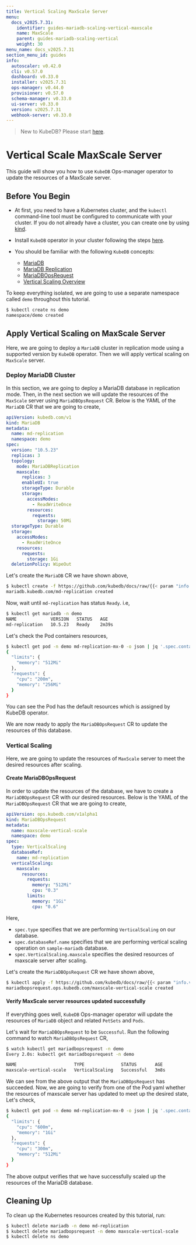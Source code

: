 ```yaml
---
title: Vertical Scaling MaxScale Server
menu:
  docs_v2025.7.31:
    identifier: guides-mariadb-scaling-vertical-maxscale
    name: MaxScale
    parent: guides-mariadb-scaling-vertical
    weight: 30
menu_name: docs_v2025.7.31
section_menu_id: guides
info:
  autoscaler: v0.42.0
  cli: v0.57.0
  dashboard: v0.33.0
  installer: v2025.7.31
  ops-manager: v0.44.0
  provisioner: v0.57.0
  schema-manager: v0.33.0
  ui-server: v0.33.0
  version: v2025.7.31
  webhook-server: v0.33.0
---
```


> New to KubeDB? Please start [here](/docs/v2025.7.31/README).

# Vertical Scale MaxScale Server

This guide will show you how to use `KubeDB` Ops-manager operator to update the resources of a MaxScale server.

## Before You Begin

- At first, you need to have a Kubernetes cluster, and the `kubectl` command-line tool must be configured to communicate with your cluster. If you do not already have a cluster, you can create one by using [kind](https://kind.sigs.k8s.io/docs/user/quick-start/).

- Install `KubeDB` operator in your cluster following the steps [here](/docs/v2025.7.31/setup/README).

- You should be familiar with the following `KubeDB` concepts:
    - [MariaDB](/docs/v2025.7.31/guides/mariadb/concepts/mariadb)
    - [MariaDB Replication](/docs/v2025.7.31/guides/mariadb/clustering/mariadb-replication)
    - [MariaDBOpsRequest](/docs/v2025.7.31/guides/mariadb/concepts/opsrequest)
    - [Vertical Scaling Overview](/docs/v2025.7.31/guides/mariadb/scaling/vertical-scaling/overview)

To keep everything isolated, we are going to use a separate namespace called `demo` throughout this tutorial.

```bash
$ kubectl create ns demo
namespace/demo created
```

## Apply Vertical Scaling on MaxScale Server

Here, we are going to deploy a  `MariaDB` cluster in replication mode using a supported version by `KubeDB` operator. Then we will apply vertical scaling on `MaxScale` server.

### Deploy MariaDB Cluster

In this section, we are going to deploy a MariaDB database in replication mode. Then, in the next section we will update the resources of the `MaxScale` server using `MariaDBOpsRequest` CR. Below is the YAML of the `MariaDB` CR that we are going to create,

```yaml
apiVersion: kubedb.com/v1
kind: MariaDB
metadata:
  name: md-replication
  namespace: demo
spec:
  version: "10.5.23"
  replicas: 3
  topology:
    mode: MariaDBReplication
    maxscale:
      replicas: 3
      enableUI: true
      storageType: Durable
      storage:
        accessModes:
          - ReadWriteOnce
        resources:
          requests:
            storage: 50Mi
  storageType: Durable
  storage:
    accessModes:
      - ReadWriteOnce
    resources:
      requests:
        storage: 1Gi
  deletionPolicy: WipeOut
```

Let's create the `MariaDB` CR we have shown above,

```bash
$ kubectl create -f https://github.com/kubedb/docs/raw/{{< param "info.version" >}}/docs/examples/mariadb/scaling/md-replication.yaml
mariadb.kubedb.com/md-replication created
```

Now, wait until `md-replication` has status `Ready`. i.e,

```bash
$ kubectl get mariadb -n demo
NAME             VERSION   STATUS   AGE
md-replication   10.5.23   Ready    2m39s
```

Let's check the Pod containers resources,

```bash
$ kubectl get pod -n demo md-replication-mx-0 -o json | jq '.spec.containers[].resources'
{
  "limits": {
    "memory": "512Mi"
  },
  "requests": {
    "cpu": "200m",
    "memory": "256Mi"
  }
}
```

You can see the Pod has the default resources which is assigned by KubeDB operator.

We are now ready to apply the `MariaDBOpsRequest` CR to update the resources of this database.

### Vertical Scaling

Here, we are going to update the resources of `MaxScale` server to meet the desired resources after scaling.

#### Create MariaDBOpsRequest

In order to update the resources of the database, we have to create a `MariaDBOpsRequest` CR with our desired resources. Below is the YAML of the `MariaDBOpsRequest` CR that we are going to create,

```yaml
apiVersion: ops.kubedb.com/v1alpha1
kind: MariaDBOpsRequest
metadata:
  name: maxscale-vertical-scale
  namespace: demo
spec:
  type: VerticalScaling
  databaseRef:
    name: md-replication
  verticalScaling:
    maxscale:
      resources:
        requests:
          memory: "512Mi"
          cpu: "0.3"
        limits:
          memory: "1Gi"
          cpu: "0.6"
```

Here,
- `spec.type` specifies that we are performing `VerticalScaling` on our database.
- `spec.databaseRef.name` specifies that we are performing vertical scaling operation on `sample-mariadb` database.
- `spec.VerticalScaling.maxscale` specifies the desired resources of maxscale server after scaling.

Let's create the `MariaDBOpsRequest` CR we have shown above,

```bash
$ kubectl apply -f https://github.com/kubedb/docs/raw/{{< param "info.version" >}}/docs/examples/mariadb/scaling/vertical-scaling/mx-vscale.yaml
mariadbopsrequest.ops.kubedb.com/maxscale-vertical-scale created
```

#### Verify MaxScale server resources updated successfully

If everything goes well, `KubeDB` Ops-manager operator will update the resources of `MariaDB` object and related `PetSets` and `Pods`.

Let's wait for `MariaDBOpsRequest` to be `Successful`.  Run the following command to watch `MariaDBOpsRequest` CR,

```bash
$ watch kubectl get mariadbopsrequest -n demo
Every 2.0s: kubectl get mariadbopsrequest -n demo 

NAME                      TYPE              STATUS       AGE
maxscale-vertical-scale   VerticalScaling   Successful   3m8s

```

We can see from the above output that the `MariaDBOpsRequest` has succeeded. Now, we are going to verify from one of the Pod yaml whether the resources of maxscale server has updated to meet up the desired state, Let's check,

```bash
$ kubectl get pod -n demo md-replication-mx-0 -o json | jq '.spec.containers[].resources'
{
  "limits": {
    "cpu": "600m",
    "memory": "1Gi"
  },
  "requests": {
    "cpu": "300m",
    "memory": "512Mi"
  }
}
```

The above output verifies that we have successfully scaled up the resources of the MariaDB database.

## Cleaning Up

To clean up the Kubernetes resources created by this tutorial, run:

```bash
$ kubectl delete mariadb -n demo md-replication
$ kubectl delete mariadbopsrequest -n demo maxscale-vertical-scale
$ kubectl delete ns demo
```
